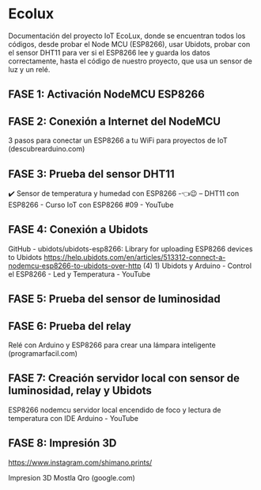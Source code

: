 # Ecolux
Documentación del proyecto IoT EcoLux, donde se encuentran todos los códigos, desde probar el Node MCU (ESP8266), usar Ubidots, probar con el sensor DHT11 para ver si el ESP8266 lee y guarda los datos correctamente, hasta el código de nuestro proyecto, que usa un sensor de luz y un relé. 

## FASE 1: Activación NodeMCU ESP8266


## FASE 2: Conexión a Internet del NodeMCU
3 pasos para conectar un ESP8266 a tu WiFi para proyectos de IoT (descubrearduino.com)

## FASE 3: Prueba del sensor DHT11
✔️ Sensor de temperatura y humedad con ESP8266 -👈😉 – DHT11 con ESP8266 - Curso IoT con ESP8266 #09 - YouTube

## FASE 4: Conexión a Ubidots
GitHub - ubidots/ubidots-esp8266: Library for uploading ESP8266 devices to Ubidots
https://help.ubidots.com/en/articles/513312-connect-a-nodemcu-esp8266-to-ubidots-over-http
(4) 1) Ubidots y Arduino - Control el ESP8266 - Led y Temperatura - YouTube
## FASE 5: Prueba del sensor de luminosidad

## FASE 6: Prueba del relay
Relé con Arduino y ESP8266 para crear una lámpara inteligente (programarfacil.com)
## FASE 7: Creación servidor local con sensor de luminosidad, relay y Ubidots

ESP8266 nodemcu servidor local encendido de foco y lectura de temperatura con IDE Arduino - YouTube

## FASE 8: Impresión 3D

https://www.instagram.com/shimano.prints/

Impresion 3D Mostla Qro (google.com)
